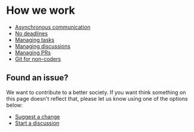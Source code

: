 # How we work

- [Asynchronous communication](./async-communication.md)
- [No deadlines](./no-deadlines.md)
- [Managing tasks](./managing-tasks.md)
- [Managing discussions](./managing-discussions.md)
- [Managing PRs](./managing-prs.md)
- [Git for non-coders](./git-for-non-coders.md)

## Found an issue?

We want to contribute to a better society.
If you want think something on this page doesn't reflect that, please let us know using one of the options below:

- [Suggest a change](https://github.com/zoonk/handbook/edit/main/how-we-work/README.md)
- [Start a discussion](https://github.com/zoonk/handbook/discussions/new)
